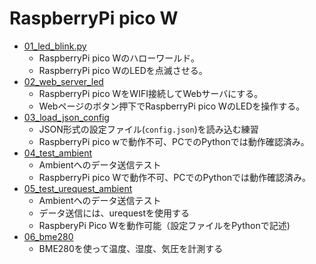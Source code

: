 # RaspberryPi pico W

- [01_led_blink.py](01_led_blink/)
  - RaspberryPi pico Wのハローワールド。
  - RaspberryPi pico WのLEDを点滅させる。
- [02_web_server_led](02_web_server_led/)
  - RaspberryPi pico WをWIFI接続してWebサーバにする。
  - Webページのボタン押下でRaspberryPi pico WのLEDを操作する。
- [03_load_json_config](03_load_json_config/)
  - JSON形式の設定ファイル(`config.json`)を読み込む練習
  - RaspberryPi pico wで動作不可、PCでのPythonでは動作確認済み。
- [04_test_ambient](04_test_ambient/)
  - Ambientへのデータ送信テスト
  - RaspberryPi pico Wで動作不可、PCでのPythonでは動作確認済み。
- [05_test_urequest_ambient](05_test_urequest_ambient/)
  - Ambientへのデータ送信テスト
  - データ送信には、urequestを使用する
  - RaspberyPi Pico Wを動作可能（設定ファイルをPythonで記述)
- [06_bme280](06_bme280/)
  - BME280を使って温度、湿度、気圧を計測する